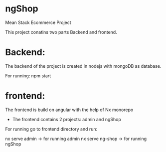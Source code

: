 # ngShop
Mean Stack Ecommerce Project

This project conatins two parts Backend and frontend.

# Backend: 
 
 The backend of the project is created in nodejs with mongoDB as database.
 
 For running: npm start
 
 
# frontend: 

The frontend is build on angular with the help of Nx monorepo

- The frontend contains 2 projects: admin and ngShop

For running go to frontend directory and run:
 
 nx serve admin -> for running admin
 nx serve ng-shop -> for running ngShop
